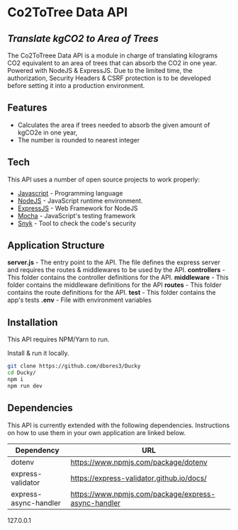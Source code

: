 # Co2ToTree Data API
## _Translate kgCO2 to Area of Trees_


The Co2ToTreee Data API is a module in charge of translating kilograms CO2 equivalent to an area of trees that can absorb the CO2 in one year. Powered with NodeJS & ExpressJS. Due to the limited time, the authorization, Security Headers & CSRF protection is to be developed before setting it into a production environment.

## Features

- Calculates the area if trees needed to absorb the given amount of kgCO2e in one year,
- The number is rounded to nearest integer

## Tech

This API uses a number of open source projects to work properly:

- [Javascript](https://www.javascript.com/) - Programming language
- [NodeJS](https://nodejs.org/en/) - JavaScript runtime environment.
- [ExpressJS](https://expressjs.com/) - Web Framework for NodeJS
- [Mocha](https://mochajs.org/) - JavaScript's testing framework
- [Snyk](https://snyk.io/) - Tool to check the code's security

## Application Structure
__server.js__ - The entry point to the API. The file defines the express server and requires the routes & middlewares to be used by the API.
__controllers__ - This folder contains the controller definitions for the API.
__middleware__ - This folder contains the middleware definitions for the API
__routes__ - This folder contains the route definitions for the API.
__test__ - This folder contains the app's tests
__.env__ - File with environment variables
## Installation

This API requires NPM/Yarn to run.

Install & run it locally.

```sh
git clone https://github.com/dbores3/Ducky
cd Ducky/
npm i
npm run dev
```

## Dependencies

This API is currently extended with the following dependencies.
Instructions on how to use them in your own application are linked below.

| Dependency | URL |
| ------ | ------ |
| dotenv | https://www.npmjs.com/package/dotenv |
| express-validator | https://express-validator.github.io/docs/ |
| express-async-handler | https://www.npmjs.com/package/express-async-handler |

127.0.0.1
```
